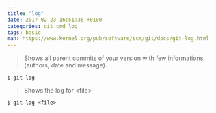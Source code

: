 ```yaml
---
title: "log"
date: 2017-02-23 16:51:36 +0100
categories: git cmd log
tags: basic
man: https://www.kernel.org/pub/software/scm/git/docs/git-log.html
---
```


> Shows all parent commits of your version with few informations (authors, date and message).
> 
	$ git log

<div></div> 

> Shows the log for &lt;file&gt;
> 
    $ git log <file>
